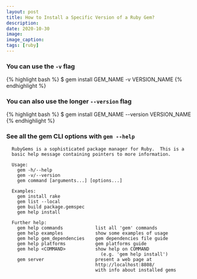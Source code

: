 ```yaml
---
layout: post
title: How to Install a Specific Version of a Ruby Gem?
description:
date: 2020-10-30
image:
image_caption:
tags: [ruby]
---
```


### You can use the `-v` flag

{% highlight bash %}
  $ gem install GEM_NAME -v VERSION_NAME
{% endhighlight %}

### You can also use the longer `--version` flag

{% highlight bash %}
  $ gem install GEM_NAME --version VERSION_NAME
{% endhighlight %}

### See all the gem CLI options with `gem --help`

```
  RubyGems is a sophisticated package manager for Ruby.  This is a
  basic help message containing pointers to more information.

  Usage:
    gem -h/--help
    gem -v/--version
    gem command [arguments...] [options...]

  Examples:
    gem install rake
    gem list --local
    gem build package.gemspec
    gem help install

  Further help:
    gem help commands            list all 'gem' commands
    gem help examples            show some examples of usage
    gem help gem_dependencies    gem dependencies file guide
    gem help platforms           gem platforms guide
    gem help <COMMAND>           show help on COMMAND
                                   (e.g. 'gem help install')
    gem server                   present a web page at
                                 http://localhost:8808/
                                 with info about installed gems
```
